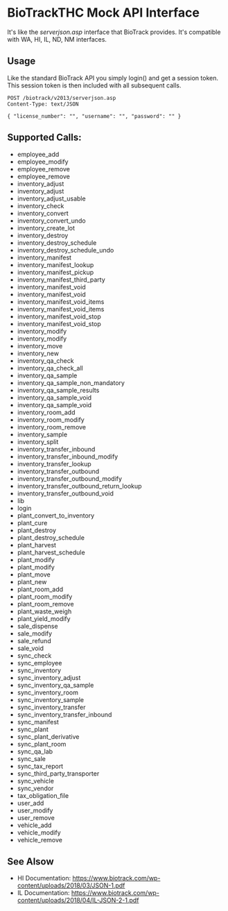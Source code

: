 # BioTrackTHC Mock API Interface

It's like the *serverjson.asp* interface that BioTrack provides.
It's compatible with WA, HI, IL, ND, NM interfaces.

## Usage

Like the standard BioTrack API you simply login() and get a session token.
This session token is then included with all subsequent calls.

	POST /biotrack/v2013/serverjson.asp
	Content-Type: text/JSON

	{ "license_number": "", "username": "", "password": "" }

## Supported Calls:

 * employee_add
 * employee_modify
 * employee_remove
 * employee_remove
 * inventory_adjust
 * inventory_adjust
 * inventory_adjust_usable
 * inventory_check
 * inventory_convert
 * inventory_convert_undo
 * inventory_create_lot
 * inventory_destroy
 * inventory_destroy_schedule
 * inventory_destroy_schedule_undo
 * inventory_manifest
 * inventory_manifest_lookup
 * inventory_manifest_pickup
 * inventory_manifest_third_party
 * inventory_manifest_void
 * inventory_manifest_void
 * inventory_manifest_void_items
 * inventory_manifest_void_items
 * inventory_manifest_void_stop
 * inventory_manifest_void_stop
 * inventory_modify
 * inventory_modify
 * inventory_move
 * inventory_new
 * inventory_qa_check
 * inventory_qa_check_all
 * inventory_qa_sample
 * inventory_qa_sample_non_mandatory
 * inventory_qa_sample_results
 * inventory_qa_sample_void
 * inventory_qa_sample_void
 * inventory_room_add
 * inventory_room_modify
 * inventory_room_remove
 * inventory_sample
 * inventory_split
 * inventory_transfer_inbound
 * inventory_transfer_inbound_modify
 * inventory_transfer_lookup
 * inventory_transfer_outbound
 * inventory_transfer_outbound_modify
 * inventory_transfer_outbound_return_lookup
 * inventory_transfer_outbound_void
 * lib
 * login
 * plant_convert_to_inventory
 * plant_cure
 * plant_destroy
 * plant_destroy_schedule
 * plant_harvest
 * plant_harvest_schedule
 * plant_modify
 * plant_modify
 * plant_move
 * plant_new
 * plant_room_add
 * plant_room_modify
 * plant_room_remove
 * plant_waste_weigh
 * plant_yield_modify
 * sale_dispense
 * sale_modify
 * sale_refund
 * sale_void
 * sync_check
 * sync_employee
 * sync_inventory
 * sync_inventory_adjust
 * sync_inventory_qa_sample
 * sync_inventory_room
 * sync_inventory_sample
 * sync_inventory_transfer
 * sync_inventory_transfer_inbound
 * sync_manifest
 * sync_plant
 * sync_plant_derivative
 * sync_plant_room
 * sync_qa_lab
 * sync_sale
 * sync_tax_report
 * sync_third_party_transporter
 * sync_vehicle
 * sync_vendor
 * tax_obligation_file
 * user_add
 * user_modify
 * user_remove
 * vehicle_add
 * vehicle_modify
 * vehicle_remove


## See Alsow

 * HI Documentation: https://www.biotrack.com/wp-content/uploads/2018/03/JSON-1.pdf
 * IL Documentation: https://www.biotrack.com/wp-content/uploads/2018/04/IL-JSON-2-1.pdf
